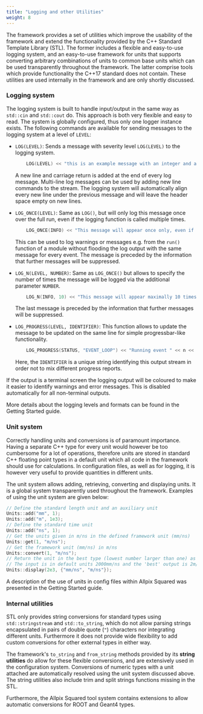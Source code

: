 ```yaml
---
title: "Logging and other Utilities"
weight: 8
---
```


The framework provides a set of utilities which improve the usability of
the framework and extend the functionality provided by the C++ Standard
Template Library (STL). The former includes a flexible and easy-to-use
logging system, and an easy-to-use framework for units that supports
converting arbitrary combinations of units to common base units which can be
used transparently throughout the framework. The latter comprise tools which
provide functionality the C++17 standard does not contain. These utilities
are used internally in the framework and are only shortly discussed.

### Logging system

The logging system is built to handle input/output in the same way as
`std::cin` and `std::cout` do. This approach is both very flexible and
easy to read. The system is globally configured, thus only one logger
instance exists. The following commands are available for sending
messages to the logging system at a level of `LEVEL`:

  - `LOG(LEVEL)`: Sends a message with severity level `LOG(LEVEL)` to the
    logging system.
    ```cpp
        LOG(LEVEL) << "this is an example message with an integer and a double " << 1 << 2.0;
    ```
    A new line and carriage return is added at the end of every log
    message. Multi-line log messages can be used by adding new line
    commands to the stream. The logging system will automatically align
    every new line under the previous message and will leave the header
    space empty on new lines.

  - `LOG_ONCE(LEVEL)`: Same as `LOG()`, but will only log this message once
    over the full run, even if the logging function is called multiple times.
    ```cpp
        LOG_ONCE(INFO) << "This message will appear once only, even if present in every event...";
    ```
    This can be used to log warnings or messages e.g. from the `run()`
    function of a module without flooding the log output with the same message
    for every event. The message is preceded by the information that
    further messages will be suppressed.

  - `LOG_N(LEVEL, NUMBER)`: Same as `LOG_ONCE()` but allows to specify
    the number of times the message will be logged via the additional
    parameter `NUMBER`.
    ```cpp
        LOG_N(INFO, 10) << "This message will appear maximally 10 times throughout the run.";
    ```
    The last message is preceded by the information that further
    messages will be suppressed.

  - `LOG_PROGRESS(LEVEL, IDENTIFIER)`: This function allows to update the
    message to be updated on the same line for simple progressbar-like
    functionality.
    ```cpp
        LOG_PROGRESS(STATUS, "EVENT_LOOP") << "Running event " << n << " of " << number_of_events;
    ```
    Here, the `IDENTIFIER` is a unique string identifying this output stream
    in order not to mix different progress reports.

If the output is a terminal screen the logging output will be coloured
to make it easier to identify warnings and error messages. This is
disabled automatically for all non-terminal outputs.

More details about the logging levels and formats can be found in
the Getting Started guide.

### Unit system

Correctly handling units and conversions is of paramount importance.
Having a separate C++ type for every unit would however be too cumbersome
for a lot of operations, therefore units are stored in standard C++ floating
point types in a default unit which all code in the framework should use
for calculations. In configuration files, as well as for logging, it is
however very useful to provide quantities in different units.

The unit system allows adding, retrieving, converting and displaying
units. It is a global system transparently used throughout the
framework. Examples of using the unit system are given below:

```cpp
// Define the standard length unit and an auxiliary unit
Units::add("mm", 1);
Units::add("m", 1e3);
// Define the standard time unit
Units::add("ns", 1);
// Get the units given in m/ns in the defined framework unit (mm/ns)
Units::get(1, "m/ns");
// Get the framework unit (mm/ns) in m/ns
Units::convert(1, "m/ns");
// Return the unit in the best type (lowest number larger than one) as string.
// The input is in default units 2000mm/ns and the 'best' output is 2m/ns (string)
Units::display(2e3, {"mm/ns", "m/ns"});
```

A description of the use of units in config files within Allpix Squared was
presented in the Getting Started guide.

### Internal utilities

STL only provides string conversions for standard types using
`std::stringstream` and `std::to_string`, which do not allow parsing
strings encapsulated in pairs of double quote (`"`) characters nor
integrating different units. Furthermore it does not provide wide
flexibility to add custom conversions for other external types in either
way.

The framework's `to_string` and `from_string` methods provided by its
**string utilities** do allow for these flexible conversions, and are
extensively used in the configuration system. Conversions of numeric types
with a unit attached are automatically resolved using the unit system
discussed above. The string utilities also include trim and split strings
functions missing in the STL.

Furthermore, the Allpix Squared tool system contains extensions to allow
automatic conversions for ROOT and Geant4 types.
